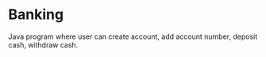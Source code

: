 # Banking
Java program where user can create account, add account number, deposit cash, withdraw cash.

